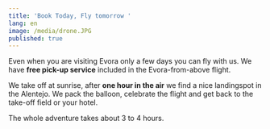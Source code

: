 ```yaml
---
title: 'Book Today, Fly tomorrow '
lang: en
image: /media/drone.JPG
published: true
---
```

Even when you are visiting Evora only a few days you can fly with us. We have **free pick-up service** included in the Evora-from-above flight. 

We take off at sunrise,  after **one hour in the air** we find a nice landingspot in the Alentejo.  We pack the balloon, celebrate the flight and get back to the take-off field or your hotel.

The whole adventure takes about 3 to 4 hours.

